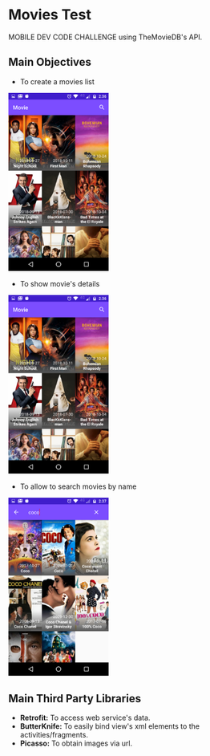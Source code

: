 # Movies Test
MOBILE DEV CODE CHALLENGE using TheMovieDB's API.

## Main Objectives
- To create a movies list
<img src="screenshots/Screenshot_20181102-143659.png" alt="Movies List" width="200" />

- To show movie's details
<img src="screenshots/Screenshot_20181102-143659.png" alt="Movies Detail" width="200" />

- To allow to search movies by name
<img src="screenshots/Screenshot_20181102-143724.png" alt="Movies Search" width="200" />

## Main Third Party Libraries
- **Retrofit:** To access web service's data.
- **ButterKnife:** To easily bind view's xml elements to the activities/fragments.
- **Picasso:** To obtain images via url.

